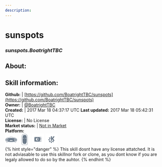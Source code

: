 ```yaml
--- 
description: 
---
```


# sunspots  
### _sunspots.BoatrightTBC_  
## About:  


## Skill information:  
**Github:** | [https://github.com/BoatrightTBC/sunspots](https://github.com/BoatrightTBC/sunspots)  
**Owner:** | [@BoatrightTBC](https://github.com/BoatrightTBC)  
**Created:** | 2017 Mar 18 04:37:17 UTC  **Last updated:** 2017 Mar 18 05:42:31 UTC  
**License:** | No License  
**Market status:** | [Not in Market](https://market.mycroft.ai/skill/)  
**Platform:**  
 ![](../.gitbook/assets/mark-1-icon.png)  ![](../.gitbook/assets/mark-2-icon.png)  ![](../.gitbook/assets/picroft-icon.png)  ![](../.gitbook/assets/kde.png)   
{% hint style="danger" %}
This skill dosnt have any license attatched. It is not adviasable to use this skillnor fork or clone, as you dont know if you are legaly allowed to do so by the auhtor.
{% endhint %}
